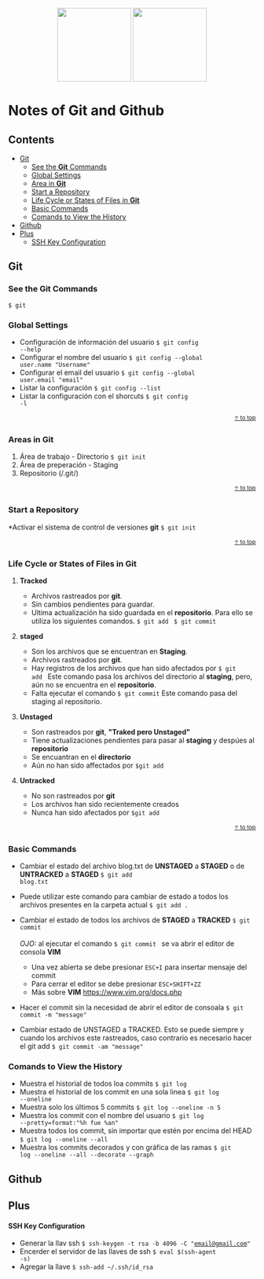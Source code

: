 <p align="center"><a href="https://git-scm.com" target="_blank"><img src="https://upload.wikimedia.org/wikipedia/commons/3/3f/Git_icon.svg" width="150"></a>
<a href="https://github.com" target="_blank"><img src="https://github.githubassets.com/images/modules/logos_page/GitHub-Mark.png" width="150"></a></p>

# Notes of **Git** and **Github**

## Contents
- [Git](#git)
    - [See the **Git** Commands](#ee-the-git-commands)
    - [Global Settings](#global-settings)
    - [Area in **Git**](#areas-in-git)
    - [Start a Repository](#start-a-repository)
    - [Life Cycle or States of Files in **Git**](#Life-Cycle-or-States-of-Files-in-Git)
    - [Basic Commands](#Basic-Commands)
    - [Comands to View  the History](#Comands-to-View-the-History)
- [Github](#github)
- [Plus](#github)
    - [SSH Key Configuration](#SSH-Key-Configuration)

## Git

### See the Git Commands
<code>$ git </code>

### Global Settings
* Configuración de información del usuario <code>$ git config --help</code>      
* Configurar el nombre del usuario <code>$ git config --global user.name "Username"</code>  
* Configurar el email del usuario <code>$ git config --global user.email "email"</code>  
* Listar la configuración <code>$ git config --list</code>      
* Listar la configuración con el shorcuts <code>$ git config -l</code>                               

<div align="right">
  <small><a href="#contents">🡡 to top</a></small>
</div>

### Areas in **Git**
1. Área de trabajo - Directorio <code>$ git init</code>
2. Área de preperación - Staging
3. Repositorio (/.git/)

<div align="right">
  <small><a href="#contents">🡡 to top</a></small>
</div>

### Start a Repository
*Activar el sistema de control de versiones **git** <code>$ git init </code>                                           

<div align="right">
  <small><a href="#contents">🡡 to top</a></small>
</div>

### Life Cycle or States of Files in Git
1. **Tracked**
    * Archivos rastreados por **git**.
    * Sin cambios pendientes para guardar.
    * Ultima actualización ha sido guardada en el **repositorio**. Para ello se utiliza los siguientes comandos.
        <code>$ git add </code>
        <code>$ git commit</code>

2. **staged**
    * Son los archivos que se encuentran en **Staging**.
    * Archivos rastreados por **git**.
    * Hay registros de los archivos que han sido afectados por <code>$ git add </code> Este comando pasa los archivos del directorio al **staging**, pero, aún no se encuentra en el **repositorio**.
    * Falta ejecutar el comando <code>$ git commit</code> Este comando pasa del staging al repositorio.

3. **Unstaged**
    * Son rastreados por **git**, **"Traked pero Unstaged"**
    * Tiene actualizaciones pendientes para pasar al **staging** y despúes al **repositorio**
    * Se encuantran en el **directorio**
    * Aún no han sido affectados por <code>$git add </code>

4. **Untracked**
    * No son rastreados por **git**
    * Los archivos han sido recientemente creados
    * Nunca han sido afectados por <code>$git add </code>

<div align="right">
  <small><a href="#contents">🡡 to top</a></small>
</div>

### Basic Commands
* Cambiar el estado del archivo blog.txt de **UNSTAGED** a **STAGED** o de **UNTRACKED** a **STAGED** <code>$ git add blog.txt </code>
* Puede utilizar este comando para cambiar de estado a todos los archivos presentes en la carpeta actual <code>$ git add . </code>             
* Cambiar el estado de todos los archivos de **STAGED** a **TRACKED** <code>$ git commit </code>   
_OJO:_ al ejecutar el comando <code>$ git commit </code> se va abrir el editor de consola **VIM**
    * Una vez abierta se debe presionar <code>ESC+I</code> para insertar mensaje del commit
    * Para cerrar el editor se debe presionar <code>ESC+SHIFT+ZZ</code>
    * Más sobre **VIM** https://www.vim.org/docs.php

* Hacer el commit sin la necesidad de abrir el editor de consoala <code>$ git commit -m "message"  </code>
* Cambiar estado de UNSTAGED a TRACKED. Esto se puede siempre y cuando los archivos este rastreados, caso contrario es necesario hacer el git add <code>$ git commit -am "message" </code>  

### Comands to View  the History
* Muestra el historial de todos loa commits <code>$ git log </code>                               
* Muestra el historial de los commit en una sola linea <code>$ git log --oneline </code>                     
* Muestra solo los últimos 5 commits <code>$ git log --oneline -n 5  </code>               
* Muestra los commit con el nombre del usuario <code>$ git log --pretty=format:"%h fue %an" </code>
* Muestra todos los commit, sin importar que estén por encima del HEAD <code>$ git log --oneline --all  </code>              
* Muestra los commits decorados y con gráfica de las ramas <code>$ git log --oneline --all --decorate --graph </code>   
## Github
## Plus
#### SSH Key Configuration
* Generar la llav ssh <code>$ ssh-keygen -t rsa -b 4096 -C "email@gmail.com" </code>   
* Encerder el servidor de las llaves de ssh <code>$ eval $(ssh-agent -s)  </code>                           
* Agregar la llave <code>$ ssh-add ~/.ssh/id_rsa </code>                            


